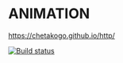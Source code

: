 # ANIMATION
https://chetakogo.github.io/http/

[![Build status](https://ci.appveyor.com/api/projects/status/x35a4vwta2ktjfgq?svg=true)](https://ci.appveyor.com/project/chetakogo/animation)